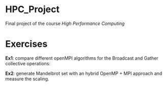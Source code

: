 # HPC_Project

Final project of the course *High Performance Computing*

# Exercises

**Ex1**: compare different openMPI algorithms for the Broadcast and Gather collective operations: 

**Ex2**: generate Mandelbrot set with an hybrid OpenMP + MPI approach and measure the scaling.
